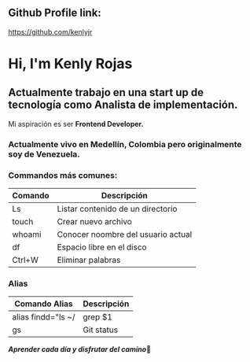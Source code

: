 ## Github Profile link:

https://github.com/kenlyjr

# Hi, I'm Kenly Rojas
## Actualmente trabajo en una start up de tecnología como Analista de implementación.
Mi aspiración es ser **Frontend Developer.**

### Actualmente vivo en Medellín, Colombia pero originalmente soy de Venezuela.

### Commandos más comunes:

|Comando                 | Descripción              |
|------------------------|--------------------------|
| Ls        | Listar contenido de un directorio     | 
| touch     | Crear nuevo archivo                   | 
| whoami    | Conocer noombre del usuario actual    | 
| df        | Espacio libre en el disco             | 
| Ctrl+W    | Eliminar palabras                     | 

### Alias

|Comando   Alias         | Descripción              |
|------------------------|--------------------------|
| alias findd="ls ~/ | grep $1     | filtrar carpetas de usuarios da una palabra | 
| gs                 |  Git status                                               | 


***Aprender cada día y disfrutar del camino***🚀

